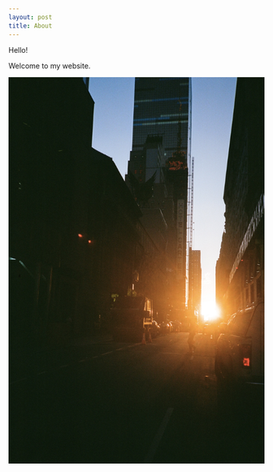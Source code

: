 ```yaml
---
layout: post
title: About 
---
```


Hello!

Welcome to my website.

![Sunset](/assets/images/film_photo/sunset.jpg)



